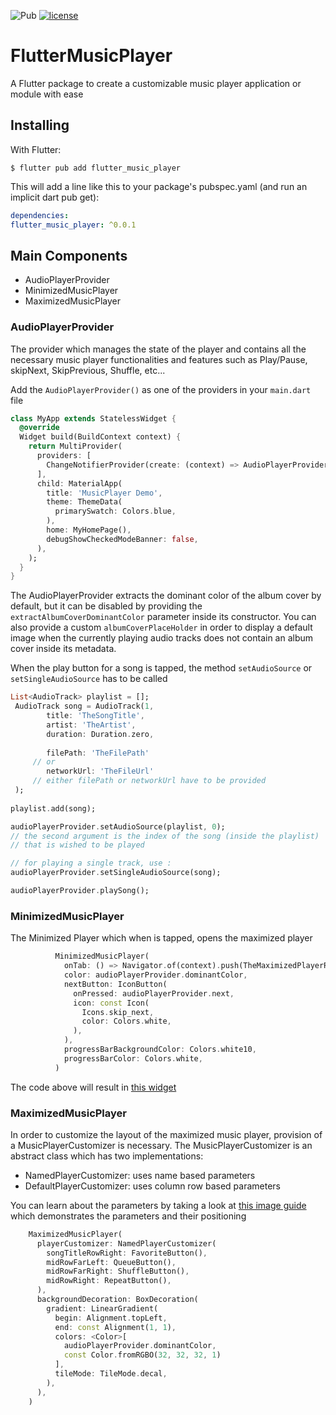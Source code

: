 ![Pub](https://img.shields.io/pub/v/flutter_music_player.svg?style=popout&include_prereleases)
[![license](https://img.shields.io/github/license/aminbhst/flutter_music_player)](https://github.com/AminBhst/flutter_music_player/blob/main/LICENSE)
# FlutterMusicPlayer

A Flutter package to create a customizable music player application or module with ease

## Installing

With Flutter:
```shell
$ flutter pub add flutter_music_player
```
This will add a line like this to your package's pubspec.yaml (and run an implicit dart pub get):

```yaml
dependencies:
flutter_music_player: ^0.0.1
```

## Main Components

* AudioPlayerProvider
* MinimizedMusicPlayer
* MaximizedMusicPlayer


### AudioPlayerProvider
The provider which manages the state of the player and
contains all the necessary music player functionalities and features such as Play/Pause,
skipNext, SkipPrevious, Shuffle, etc...

Add the `AudioPlayerProvider()` as one of the providers in your `main.dart` file
```dart
class MyApp extends StatelessWidget {
  @override
  Widget build(BuildContext context) {
    return MultiProvider(
      providers: [
        ChangeNotifierProvider(create: (context) => AudioPlayerProvider())
      ],
      child: MaterialApp(
        title: 'MusicPlayer Demo',
        theme: ThemeData(
          primarySwatch: Colors.blue,
        ),
        home: MyHomePage(),
        debugShowCheckedModeBanner: false,
      ),
    );
  }
}
```

The AudioPlayerProvider extracts the dominant color of the album cover by default,
but it can be disabled by providing the `extractAlbumCoverDominantColor` parameter inside
its constructor. You can also provide a custom `albumCoverPlaceHolder` in order to display
a default image when the currently playing audio tracks does not contain an album cover inside
its metadata.

When the play button for a song is tapped, the method `setAudioSource` or
`setSingleAudioSource` has to be called
```dart
List<AudioTrack> playlist = [];
 AudioTrack song = AudioTrack(1,
        title: 'TheSongTitle',
        artist: 'TheArtist',
        duration: Duration.zero,
        
        filePath: 'TheFilePath'
     // or
        networkUrl: 'TheFileUrl'
     // either filePath or networkUrl have to be provided
 );
 
playlist.add(song);

audioPlayerProvider.setAudioSource(playlist, 0);
// the second argument is the index of the song (inside the playlist)
// that is wished to be played

// for playing a single track, use : 
audioPlayerProvider.setSingleAudioSource(song);

audioPlayerProvider.playSong();
```

### MinimizedMusicPlayer
The Minimized Player which when is tapped, opens the maximized player

```dart
          MinimizedMusicPlayer(
            onTab: () => Navigator.of(context).push(TheMaximizedPlayerRoute),
            color: audioPlayerProvider.dominantColor,
            nextButton: IconButton(
              onPressed: audioPlayerProvider.next,
              icon: const Icon(
                Icons.skip_next,
                color: Colors.white,
              ),
            ),
            progressBarBackgroundColor: Colors.white10,
            progressBarColor: Colors.white,
          )

```
The code above will result in
[this widget](https://i.ibb.co/wBZTv7y/photo-2022-09-14-19-01-00.jpg)



### MaximizedMusicPlayer
In order to customize the layout of the maximized music player,
provision of a MusicPlayerCustomizer is necessary.
The MusicPlayerCustomizer is an abstract class which has two implementations:

* NamedPlayerCustomizer: uses name based parameters
* DefaultPlayerCustomizer: uses column row based parameters

You can learn about the parameters by taking a look at
[this image guide](https://i.ibb.co/gyTVQKC/Untitled-1.png)
which demonstrates the parameters and their positioning

```dart
    MaximizedMusicPlayer(
      playerCustomizer: NamedPlayerCustomizer(
        songTitleRowRight: FavoriteButton(),
        midRowFarLeft: QueueButton(),
        midRowFarRight: ShuffleButton(),
        midRowRight: RepeatButton(),
      ),
      backgroundDecoration: BoxDecoration(
        gradient: LinearGradient(
          begin: Alignment.topLeft,
          end: const Alignment(1, 1),
          colors: <Color>[
            audioPlayerProvider.dominantColor,
            const Color.fromRGBO(32, 32, 32, 1)
          ],
          tileMode: TileMode.decal,
        ),
      ),
    )
```




